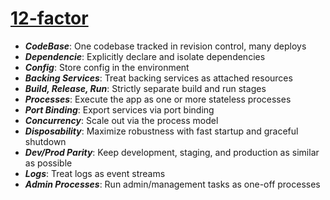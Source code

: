 # [12-factor](https://12factor.net/)

- ***CodeBase***: One codebase tracked in revision control, many deploys
- ***Dependencie***: Explicitly declare and isolate dependencies
- ***Config***: Store config in the environment
- ***Backing Services***: Treat backing services as attached resources
- ***Build, Release, Run***: Strictly separate build and run stages
- ***Processes***: Execute the app as one or more stateless processes
- ***Port Binding***: Export services via port binding
- ***Concurrency***: Scale out via the process model
- ***Disposability***: Maximize robustness with fast startup and graceful shutdown
- ***Dev/Prod Parity***: Keep development, staging, and production as similar as possible
- ***Logs***: Treat logs as event streams
- ***Admin Processes***: Run admin/management tasks as one-off processes
